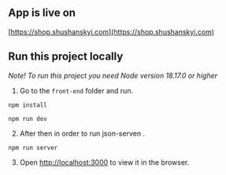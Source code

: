 
## App is live on

[https://shop.shushanskyi.com](https://shop.shushanskyi.com)

## Run this project locally

*Note! To run this project you need Node version 18.17.0 or higher*
 
 1.  Go to the `front-end` folder and run.
```
npm install
```
```
npm run dev
```
2. After then in order to run json-serven .
```
npm run server
```
3. Open [http://localhost:3000](http://localhost:3000/) to view it in the browser.

